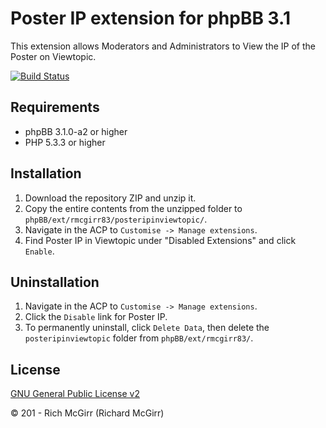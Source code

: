 # Poster IP extension for phpBB 3.1

This extension allows Moderators and Administrators to View the IP of the Poster on Viewtopic.

[![Build Status](https://travis-ci.org/RMcGirr83/phpBB-3.1-posteripinviewtopic.svg?branch=master)](https://travis-ci.org/RMcGirr83/phpBB-3.1-posteripinviewtopic)

## Requirements
* phpBB 3.1.0-a2 or higher
* PHP 5.3.3 or higher

## Installation
1. Download the repository ZIP and unzip it.
2. Copy the entire contents from the unzipped folder to `phpBB/ext/rmcgirr83/posteripinviewtopic/`.
3. Navigate in the ACP to `Customise -> Manage extensions`.
4. Find Poster IP in Viewtopic under "Disabled Extensions" and click `Enable`.

## Uninstallation
1. Navigate in the ACP to `Customise -> Manage extensions`.
2. Click the `Disable` link for Poster IP.
3. To permanently uninstall, click `Delete Data`, then delete the `posteripinviewtopic` folder from `phpBB/ext/rmcgirr83/`.

## License
[GNU General Public License v2](http://opensource.org/licenses/GPL-2.0)

© 201 - Rich McGirr (Richard McGirr)
